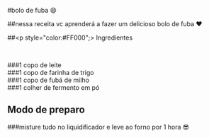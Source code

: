 #bolo de fuba :smile: <br>

##nessa receita vc aprenderá a fazer um delicioso bolo de fuba :heart:<br>

##<p style="color:#FF000";> Ingredientes</p> <br>

###1 copo de leite <br>
###1 copo de farinha de trigo<br>
###1 copo de fubá de milho <br>
###1 colher de fermento em pó

## Modo de preparo<br>

###misture tudo no liquidificador e leve ao forno por 1 hora :sunglasses:

